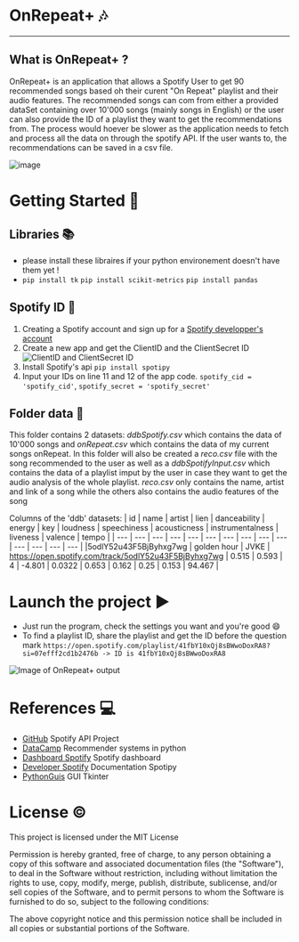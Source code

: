 # OnRepeat+ 🎶
---
## What is OnRepeat+ ?

OnRepeat+ is an application that allows a Spotify User to get 90 recommended songs based oh their curent "On Repeat" playlist and their audio features. The recommended songs can com from either a provided dataSet containing over 10'000 songs (mainly songs in English) or the user can also provide the ID of a playlist they want to get the recommendations from. The process would hoever be slower as the application needs to fetch and process all the data on through the spotify API. If the user wants to, the recommendations can be saved in a csv file.


![image](https://user-images.githubusercontent.com/71267194/205450463-62fd06c5-5a35-43f0-945a-804c3e2a5c4e.png)



# Getting Started 🔧

## Libraries 📚
  + please install these libraires if your python environement doesn't have them yet ! 
  + `pip install tk` `pip install scikit-metrics` `pip install pandas`


## Spotify ID 📝
1) Creating a Spotify account and sign up for a [Spotify developper's account](https://developer.spotify.com/dashboard/)
2) Create a new app and get the ClientID and the ClientSecret ID![ClientID and ClientSecret ID](https://user-images.githubusercontent.com/71267194/205448661-d4c553fa-9fc9-4e39-9433-5c724186cdeb.png)
3) Install Spotify's api `pip install spotipy`
4) Input your IDs on line 11 and 12 of the app code. `spotify_cid = 'spotify_cid'`, `spotify_secret = 'spotify_secret'`
 
 
## Folder data 📁
This folder contains 2 datasets: _ddbSpotify.csv_ which contains the data of 10'000 songs and _onRepeat.csv_ which contains the data of my current songs onRepeat. In this folder will also be created a _reco.csv_ file with the song recommended to the user as well as a _ddbSpotifyInput.csv_ which contains the data of a playlist imput by the user in case they want to get the audio analysis of the whole playlist. _reco.csv_ only contains the name, artist and link of a song while the others also contains the audio features of the song 

Columns of the 'ddb' datasets:
| id | name | artist | lien | danceability | energy | key | loudness | speechiness | acousticness | instrumentalness | liveness | valence | tempo |
| --- | --- | --- | --- | --- | --- | --- | --- | --- | --- | --- | --- | --- | --- |
|5odlY52u43F5BjByhxg7wg | golden hour | JVKE | https://open.spotify.com/track/5odlY52u43F5BjByhxg7wg | 0.515 | 0.593 | 4 | -4.801 | 0.0322 | 0.653 | 0.162 | 0.25 | 0.153 | 94.467 |


# Launch the project ▶️

+ Just run the program, check the settings you want and you're good 😄
+ To find a playlist ID, share the playlist and get the ID before the question mark
 `https://open.spotify.com/playlist/41fbY10xQj8sBWwoDoxRA8?si=07efff2cd1b2476b -> ID is 41fbY10xQj8sBWwoDoxRA8`

![Image of OnRepeat+ output](https://user-images.githubusercontent.com/71267194/205446977-3efc6e9f-cfdb-41c8-a02c-5968aaf7fa07.png)


# References 💻

+ [GitHub](https://github.com/anushakuppahally/spotify-api-project) Spotify API Project
+ [DataCamp](https://www.datacamp.com/tutorial/recommender-systems-python) Recommender systems in python
+ [Dashboard Spotify](https://developer.spotify.com/dashboard/) Spotify dashboard
+ [Developer Spotify](https://developer.spotify.com/documentation/web-api/reference/#/operations/get-playlists-tracks) Documentation Spotipy
+ [PythonGuis](https://www.pythonguis.com/tutorials/create-gui-tkinter/) GUI Tkinter

# License ©️

This project is licensed under the MIT License

Permission is hereby granted, free of charge, to any person obtaining a copy of this software and associated documentation files (the "Software"), to deal in the Software without restriction, including without limitation the rights to use, copy, modify, merge, publish, distribute, sublicense, and/or sell copies of the Software, and to permit persons to whom the Software is furnished to do so, subject to the following conditions:

The above copyright notice and this permission notice shall be included in all copies or substantial portions of the Software.


